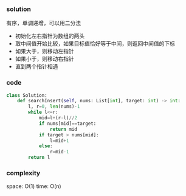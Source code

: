 ### solution

有序，单调递增，可以用二分法

- 初始化左右指针为数组的两头
- 取中间值开始比较，如果目标值恰好等于中间，则返回中间值的下标
- 如果大于，则移动左指针
- 如果小于，则移动右指针
- 直到两个指针相遇

### code

```python
class Solution:
    def searchInsert(self, nums: List[int], target: int) -> int:
        l, r=0, len(nums)-1
        while l<=r:
            mid=l+(r-l)//2
            if nums[mid]==target:
                return mid
            if target > nums[mid]:
                l=mid+1
            else:
                r=mid-1
        return l
```

### complexity

space: O(1)
time: O(n)
